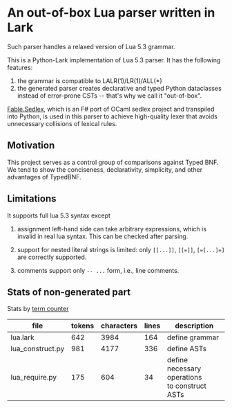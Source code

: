# An out-of-box Lua parser written in Lark

Such parser handles a relaxed version of Lua 5.3 grammar.

This is a Python-Lark implementation of Lua 5.3 parser. It has the following features:

1. the grammar is compatible to LALR(1)/LR(1)/ALL(*)
2. the generated parser creates declarative and typed Python dataclasses instead of error-prone CSTs -- that's why we call it "out-of-box".


[Fable.Sedlex](https://github.com/thautwarm/Fable.Sedlex), which is an F\# port of OCaml sedlex project and transpiled into Python, is used in this parser to achieve high-quality lexer that avoids unnecessary collisions of lexical rules.

## Motivation

This project serves as a control group of comparisons against Typed BNF. We tend to show the conciseness, declarativity, simplicity, and other advantages of TypedBNF.

## Limitations

It supports full lua 5.3 syntax except

1. assignment left-hand side can take arbitrary expressions, which is invalid in real lua syntax. This can be checked after parsing.

2. support for nested literal strings is limited: only `[[...]]`, `[[=]]`, `[=[...]=]` are correctly supported.

3. comments support only `-- ...` form, i.e., line comments.


## Stats of non-generated part

Stats by [term counter](https://gist.github.com/thautwarm/902f73fb772284a59fc2f1401a974eb3)

| file | tokens | characters | lines | description |
|----|----|---|---|---|
| lua.lark | 642 | 3984 | 164 | define grammar |
| lua_construct.py | 981 | 4177 | 336 | define ASTs |
| lua_require.py |  175 | 604 | 34 | define necessary operations <br /> to construct ASTs |
